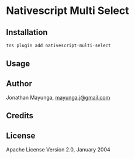 # Nativescript Multi Select

## Installation

```javascript
tns plugin add nativescript-multi-select
```

## Usage 

<!-- 
## API

Describe your plugin methods and properties here. See [nativescript-feedback](https://github.com/EddyVerbruggen/nativescript-feedback) for example.
    
| Property | Default | Description |
| --- | --- | --- |
| some property | property default value | property description, default values, etc.. |
| another property | property default value | property description, default values, etc.. | -->
    
## Author

Jonathan Mayunga, mayunga.j@gmail.com

## Credits

<!-- For Android we're using the [Smart App Rate by Codemy](https://github.com/codemybrainsout/smart-app-rate),
and for iOS [MBRateApp by MatiBot](https://github.com/MatiBot/MBRateApp). -->

## License

Apache License Version 2.0, January 2004